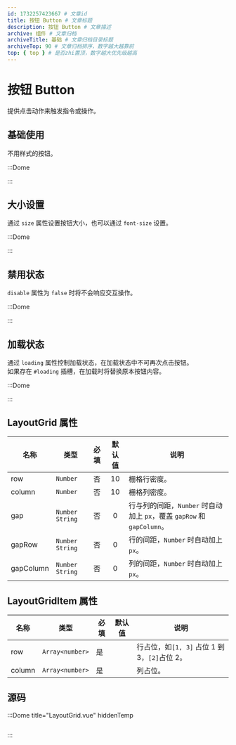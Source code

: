 ```yaml
---
id: 1732257423667 # 文章id
title: 按钮 Button # 文章标题
description: 按钮 Button # 文章描述
archive: 组件 # 文章归档
archiveTitle: 基础 # 文章归档目录标题
archiveTop: 90 # 文章归档排序，数字越大越靠前
top: { top } # 是否zhi置顶，数字越大优先级越高
---
```


# 按钮 Button

提供点击动作来触发指令或操作。

## 基础使用

不用样式的按钮。

:::Dome

<template v-if="true"> 
  <div class="main">
    <Button shape="square">方形</Button>
    <Button >圆角矩形</Button>
    <Button shape="round">矩圆形</Button>
    <Button shape="circle">圆</Button>
  </div>
  <div class="main">
    <Button type="plain" shape="square">方形</Button>
    <Button type="plain">圆角矩形</Button>
    <Button type="plain" shape="round">矩圆形</Button>
    <Button type="plain" shape="circle">圆</Button>
  </div>
  <div class="main">
    <Button type="rich" shape="square">方形</Button>
    <Button type="rich">圆角矩形</Button>
    <Button type="rich" shape="round">矩圆形</Button>
    <Button type="rich" shape="circle">圆</Button>
  </div>
</template>

<style scoped>
.main {
  display: flex;
  gap: 10px;
}
.main + .main {
  margin-top: 10px;
}
</style>

:::

## 大小设置

通过 `size` 属性设置按钮大小，也可以通过 `font-size` 设置。

:::Dome

<template v-if="true"> 
  <div class="main">
    <Button :size="19"  type="plain">size=19</Button>
    <Button :size="16"  type="plain">size=16</Button>
    <Button class="small" type="plain">font-size: 13px</Button>
  </div>
</template>

<style scoped>
.main {
  display: flex;
  gap: 10px;
}
.small {
  font-size: 13px;
}
</style>

:::

## 禁用状态

`disable` 属性为 `false` 时将不会响应交互操作。

:::Dome

<template v-if="true"> 
  <div class="main">
    <Button type="plain" @click="sendMessage">非禁用</Button>
    <Button :disable="true" type="plain" @click="sendMessage">禁用{{a}}</Button>
  </div>
</template>

<script setup>
  const a = 1;
function sendMessage() {
  alert('可以使用');
} 
</script>

<style scoped>
.main {
  display: flex;
  gap: 10px;
}
</style>

:::

## 加载状态

通过 `loading` 属性控制加载状态，在加载状态中不可再次点击按钮。  
如果存在 `#loading` 插槽，在加载时将替换原本按钮内容。

:::Dome

<template v-if="true"> 
  <div class="main">
    <Button :loading="loading" @click="load" type="plain" >
      加载
      <template #loading>
        加载中...
      </template>
    </Button>
  </div>
</template>

<script setup>
import {ref} from 'vue';

const loading = ref(false);

function load() {
  loading.value = true;
  setTimeout(() => loading.value = false, 2000)
} 
</script>

:::

## LayoutGrid 属性

| 名称      | 类型              | 必填 | 默认值 | 说明                                                                   |
| --------- | ----------------- | :--: | :----: | ---------------------------------------------------------------------- |
| row       | `Number`          |  否  |   10   | 栅格行密度。                                                           |
| column    | `Number`          |  否  |   10   | 栅格列密度。                                                           |
| gap       | `Number` `String` |  否  |   0    | 行与列的间距，`Number` 时自动加上 `px`，覆盖 `gapRow` 和 `gapColumn`。 |
| gapRow    | `Number` `String` |  否  |   0    | 行的间距，`Number` 时自动加上 `px`。                                   |
| gapColumn | `Number` `String` |  否  |   0    | 列的间距，`Number` 时自动加上 `px`。                                   |

## LayoutGridItem 属性

| 名称   | 类型            | 必填 | 默认值 | 说明                                          |
| ------ | --------------- | ---- | ------ | --------------------------------------------- |
| row    | `Array<number>` | 是   |        | 行占位，如`[1, 3]` 占位 1 到 3，`[2]`占位 2。 |
| column | `Array<number>` | 是   |        | 列占位。                                      |

## 源码

:::Dome title="LayoutGrid.vue" hiddenTemp
```vue
```
:::
